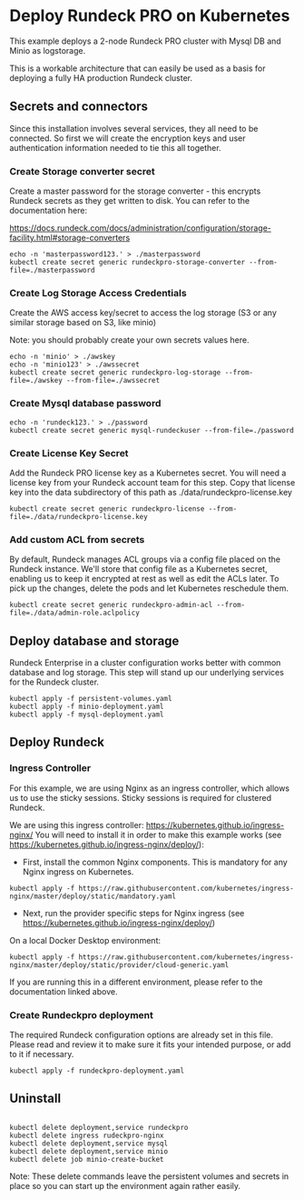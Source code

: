 # Deploy Rundeck PRO on Kubernetes

This example deploys a 2-node Rundeck PRO cluster with Mysql DB and Minio as logstorage.

This is a workable architecture that can easily be used as a basis for deploying a fully HA production Rundeck cluster.

## Secrets and connectors

Since this installation involves several services, they all need to be connected. So first we will create the encryption keys and user authentication information needed to tie this all together.

### Create Storage converter secret

Create a master password for the storage converter - this encrypts Rundeck secrets as they get written to disk. You can refer to the documentation here:

https://docs.rundeck.com/docs/administration/configuration/storage-facility.html#storage-converters

```
echo -n 'masterpassword123.' > ./masterpassword
kubectl create secret generic rundeckpro-storage-converter --from-file=./masterpassword

```

### Create Log Storage Access Credentials

Create the AWS access key/secret to access the log storage (S3 or any similar storage based on S3, like minio)

Note: you should probably create your own secrets values here.

```
echo -n 'minio' > ./awskey
echo -n 'minio123' > ./awssecret
kubectl create secret generic rundeckpro-log-storage --from-file=./awskey --from-file=./awssecret
```

### Create Mysql database password

```
echo -n 'rundeck123.' > ./password
kubectl create secret generic mysql-rundeckuser --from-file=./password
```


### Create License Key Secret

Add the Rundeck PRO license key as a Kubernetes secret. You will need a license key from your Rundeck account team for this step. Copy that license key into the data subdirectory of this path as ./data/rundeckpro-license.key

```
kubectl create secret generic rundeckpro-license --from-file=./data/rundeckpro-license.key
```

### Add custom ACL from secrets

By default, Rundeck manages ACL groups via a config file placed on the Rundeck instance. We'll store that config file as a Kubernetes secret, enabling us to keep it encrypted at rest as well as edit the ACLs later. To pick up the changes, delete the pods and let Kubernetes reschedule them.

```
kubectl create secret generic rundeckpro-admin-acl --from-file=./data/admin-role.aclpolicy
```

## Deploy database and storage

Rundeck Enterprise in a cluster configuration works better with common database and log storage. This step will stand up our underlying services for the Rundeck cluster.


```
kubectl apply -f persistent-volumes.yaml
kubectl apply -f minio-deployment.yaml
kubectl apply -f mysql-deployment.yaml
```

## Deploy Rundeck

### Ingress Controller

For this example, we are using Nginx as an ingress controller, which allows us to use the sticky sessions. Sticky sessions is required for clustered Rundeck.

We are using this ingress controller: https://kubernetes.github.io/ingress-nginx/
You will need to install it in order to make this example works (see https://kubernetes.github.io/ingress-nginx/deploy/):


* First, install the common Nginx components. This is mandatory for any Nginx ingress on Kubernetes.

```
kubectl apply -f https://raw.githubusercontent.com/kubernetes/ingress-nginx/master/deploy/static/mandatory.yaml

```

* Next, run the provider specific steps for Nginx ingress (see https://kubernetes.github.io/ingress-nginx/deploy/)

On a local Docker Desktop environment:

```
kubectl apply -f https://raw.githubusercontent.com/kubernetes/ingress-nginx/master/deploy/static/provider/cloud-generic.yaml

```

If you are running this in a different environment, please refer to the documentation linked above.

### Create Rundeckpro deployment

The required Rundeck configuration options are already set in this file. Please read and review it to make sure it fits your intended purpose, or add to it if necessary.

```
kubectl apply -f rundeckpro-deployment.yaml

```




## Uninstall

```

kubectl delete deployment,service rundeckpro
kubectl delete ingress rudeckpro-nginx
kubectl delete deployment,service mysql
kubectl delete deployment,service minio
kubectl delete job minio-create-bucket
```

Note: These delete commands leave the persistent volumes and secrets in place so you can start up the environment again rather easily.
